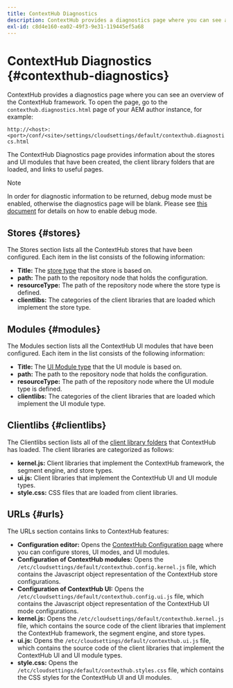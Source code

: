 ```yaml
---
title: ContextHub Diagnostics
description: ContextHub provides a diagnostics page where you can see an overview of the ContextHub framework
exl-id: c8d4e160-ea02-49f3-9e31-119445ef5a68
---
```

# ContextHub Diagnostics {#contexthub-diagnostics}

ContextHub provides a diagnostics page where you can see an overview of the ContextHub framework. To open the page, go to the `contexthub.diagnostics.html` page of your AEM author instance, for example:

`http://<host>:<port>/conf/<site>/settings/cloudsettings/default/contexthub.diagnostics.html`

The ContextHub Diagnostics page provides information about the stores and UI modules that have been created, the client library folders that are loaded, and links to useful pages.

>[!NOTE]
>
>In order for diagnostic information to be returned, debug mode must be enabled, otherwise the diagnostics page will be blank. Please see [this document](configuring-contexthub.md#debugging-contexthub) for details on how to enable debug mode.

## Stores {#stores}

The Stores section lists all the ContextHub stores that have been configured. Each item in the list consists of the following information:

* **Title:** The [store type](sample-stores.md) that the store is based on.
* **path:** The path to the repository node that holds the configuration.
* **resourceType:** The path of the repository node where the store type is defined.
* **clientlibs:** The categories of the client libraries that are loaded which implement the store type.

## Modules {#modules}

The Modules section lists all the ContextHub UI modules that have been configured. Each item in the list consists of the following information:

* **Title:** The [UI Module type](sample-modules.md) that the UI module is based on.
* **path:** The path to the repository node that holds the configuration.
* **resourceType:** The path of the repository node where the UI module type is defined.
* **clientlibs:** The categories of the client libraries that are loaded which implement the UI module type.

## Clientlibs {#clientlibs}

The Clientlibs section lists all of the [client library folders](/help/implementing/developing/introduction/clientlibs.md) that ContextHub has loaded. The client libraries are categorized as follows:

* **kernel.js:** Client libraries that implement the ContextHub framework, the segment engine, and store types.
* **ui.js:** Client libraries that implement the ContextHub UI and UI module types.
* **style.css:** CSS files that are loaded from client libraries.

## URLs {#urls}

The URLs section contains links to ContextHub features:

* **Configuration editor:** Opens the [ContextHub Configuration page](configuring-contexthub.md) where you can configure stores, UI modes, and UI modules.
* **Configuration of ContextHub modules:** Opens the `/etc/cloudsettings/default/contexthub.config.kernel.js` file, which contains the Javascript object representation of the ContextHub store configurations.
* **Configuration of ContextHub UI:** Opens the `/etc/cloudsettings/default/contexthub.config.ui.js` file, which contains the Javascript object representation of the ContextHub UI mode configurations.
* **kernel.js:** Opens the `/etc/cloudsettings/default/contexthub.kernel.js` file, which contains the source code of the client libraries that implement the ContextHub framework, the segment engine, and store types.
* **ui.js:** Opens the `/etc/cloudsettings/default/contexthub.ui.js` file, which contains the source code of the client libraries that implement the ContextHub UI and UI module types.
* **style.css:** Opens the `/etc/cloudsettings/default/contexthub.styles.css` file, which contains the CSS styles for the ContextHub UI and UI modules.
